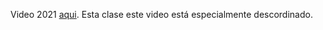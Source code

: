 Video 2021 [aqui](https://drive.google.com/file/d/1oIBI7A1SWh54Qvfgy8CselcKs4oNdtCJ/view?usp=sharing). Esta clase este video está especialmente descordinado. 

